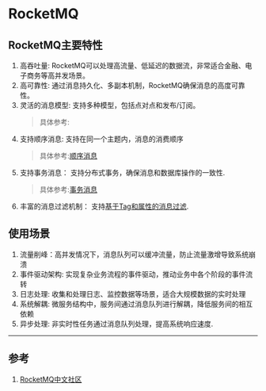 # RocketMQ

## RocketMQ主要特性
1. 高吞吐量: RocketMQ可以处理高流量、低延迟的数据流，非常适合金融、电子商务等高并发场景。
2. 高可靠性: 通过消息持久化、多副本机制，RocketMQ确保消息的高度可靠性。
3. 灵活的消息模型: 支持多种模型，包括点对点和发布/订阅。
    > 具体参考:[]()
4. 支持顺序消息: 支持在同一个主题内，消息的消费顺序
    >  具体参考:[顺序消息](./000.STU-DOCS/008.RocketMQ顺序消息/RocketMQ如何保证消息顺序.md)
5. 支持事务消息： 支持分布式事务，确保消息和数据库操作的一致性.
    > 具体参考:[事务消息](./000.STU-DOCS/009.RocketMQ事务消息/RocketMQ事务消息是如何实现的.md)
6. 丰富的消息过滤机制： 支持[基于Tag和属性的消息过滤](./000.STU-DOCS/007.RocketMQ消息过滤机制/RocketMQ消息过滤机制.md).

## 使用场景
1. 流量削峰：高并发情况下，消息队列可以缓冲流量，防止流量激增导致系统崩溃
2. 事件驱动架构: 实现复杂业务流程的事件驱动，推动业务中各个阶段的事件流转
3. 日志处理: 收集和处理日志、监控数据等场景，适合大规模数据的实时处理
4. 系统解耦: 微服务结构中，服务间通过消息队列进行解耦，降低服务间的相互依赖
5. 异步处理: 非实时性任务通过消息队列处理，提高系统响应速度.

---

## 参考
1. [RocketMQ中文社区](https://rocketmq.io/?spm=5176.29160081.0.0.30a2666bMSVrr1)